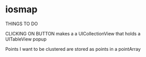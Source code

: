 # iosmap

THINGS TO DO

CLICKING ON BUTTON makes a a UICollectionView that holds a UITableView popup



Points I want to be clustered are stored as points in a pointArray

